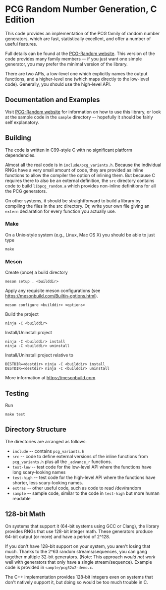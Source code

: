 # PCG Random Number Generation, C Edition

[PCG-Random website]: http://www.pcg-random.org

This code provides an implementation of the PCG family of random number
generators, which are fast, statistically excellent, and offer a number of
useful features.

Full details can be found at the [PCG-Random website].  This version
of the code provides many family members -- if you just want one
simple generator, you may prefer the minimal version of the library.

There are two APIs, a low-level one which explicitly names the output
functions, and a higher-level one (which maps directly to the low-level
code).  Generally, you should use the high-level API.

## Documentation and Examples

Visit [PCG-Random website] for information on how to use this library, or look
at the sample code in the `sample` directory -- hopefully it should be fairly
self explanatory.

## Building

The code is written in C99-style C with no significant platform dependencies.

Almost all the real code is in `include/pcg_variants.h`.  Because the
individual RNGs have a very small amount of code, they are provided as
inline functions to allow the compiler the option of inlining them.
But because C requires there to also be an external definition, the
`src` directory contains code to build `libpcg_random.a` which provides
non-inline definitions for all the PCG generators.

On other systems, it should be straightforward to build a library by
compiling the files in the src directory.  Or, write your own file giving
an `extern` declaration for every function you actually use.

### Make

On a Unix-style system (e.g., Linux, Mac OS X) you should be able to just
type

    make

### Meson
Create (once) a build directory

	meson setup . <builddir>

Apply any requisite meson configurations (see 
https://mesonbuild.com/Builtin-options.html).

	meson configure <builddir> <options>

Build the project

	ninja -C <builddir>

Install/Uninstall project

	ninja -C <builddir> install
	ninja -C <builddir> uninstall

Install/Uninstall project relative to <builddir>

	DESTDIR=<destdir> ninja -C <builddir> install
	DESTDIR=<destdir> ninja -C <builddir> uninstall

More information at https://mesonbuild.com.

## Testing

Run

    make test

## Directory Structure

The directories are arranged as follows:

* `include` -- contains `pcg_variants.h`
* `src` -- code to define external versions of the inline functions from
  `pcg_variants.h` plus all the `_advance_r` functions.
* `test-low` -- test code for the low-level API where the functions have long
  scary-looking names
* `test-high` -- test code for the high-level API where the functions have
  shorter, less scary-looking names.
* `extras` -- other useful code, such as code to read /dev/random
* `sample` -- sample code, similar to the code in `test-high` but more human
  readable
  
## 128-bit Math

On systems that support it (64-bit systems using GCC or Clang), the library
provides RNGs that use 128-bit integer math. These generators produce 64-bit
output (or more) and have a period of 2^128.

If you don't have 128-bit support on your system, you aren't losing that much.
Thanks to the 2^63 random streams/sequences, you can gang together multiple
32-bit generators.  (Note: This approach *would not work* well with generators
that only have a single stream/sequence).  Example code is provided in
`sample/pcg32x2-demo.c`.

The C++ implementation provides 128-bit integers even on systems that don't
natively support it, but doing so would be too much trouble in C.




